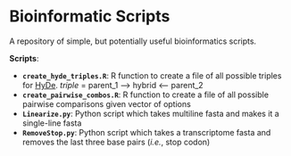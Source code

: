 # Bioinformatic Scripts
A repository of simple, but potentially useful bioinformatics scripts.

**Scripts**:

- **`create_hyde_triples.R`**: R function to create a file of all possible triples for [HyDe](https://github.com/pblischak/HyDe). *triple* = parent_1 --> hybrid <-- parent_2
- **`create_pairwise_combos.R`**: R function to create a file of all possible pairwise comparisons given vector of options
- **`Linearize.py`**: Python script which takes multiline fasta and makes it a single-line fasta
- **`RemoveStop.py`**: Python script which takes a transcriptome fasta and removes the last three base pairs (*i.e.*, stop codon)
